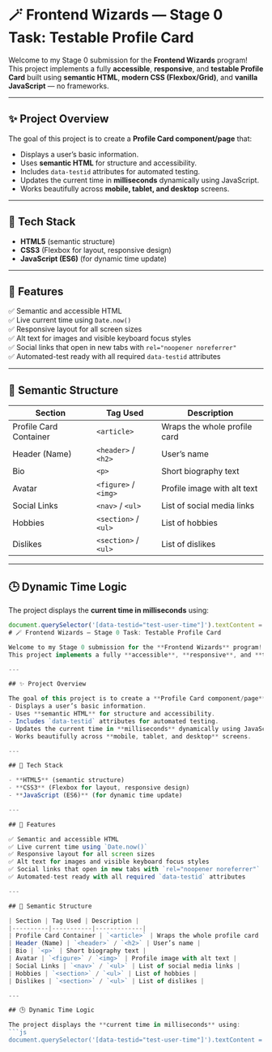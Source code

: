 # 🪄 Frontend Wizards — Stage 0 Task: Testable Profile Card

Welcome to my Stage 0 submission for the **Frontend Wizards** program!  
This project implements a fully **accessible**, **responsive**, and **testable Profile Card** built using **semantic HTML**, **modern CSS (Flexbox/Grid)**, and **vanilla JavaScript** — no frameworks.

---

## ✨ Project Overview

The goal of this project is to create a **Profile Card component/page** that:
- Displays a user’s basic information.
- Uses **semantic HTML** for structure and accessibility.
- Includes `data-testid` attributes for automated testing.
- Updates the current time in **milliseconds** dynamically using JavaScript.
- Works beautifully across **mobile, tablet, and desktop** screens.

---

## 🧱 Tech Stack

- **HTML5** (semantic structure)
- **CSS3** (Flexbox for layout, responsive design)
- **JavaScript (ES6)** (for dynamic time update)

---

## 🧩 Features

✅ Semantic and accessible HTML  
✅ Live current time using `Date.now()`  
✅ Responsive layout for all screen sizes  
✅ Alt text for images and visible keyboard focus styles  
✅ Social links that open in new tabs with `rel="noopener noreferrer"`  
✅ Automated-test ready with all required `data-testid` attributes  

---

## 🧠 Semantic Structure

| Section | Tag Used | Description |
|----------|-----------|-------------|
| Profile Card Container | `<article>` | Wraps the whole profile card |
| Header (Name) | `<header>` / `<h2>` | User’s name |
| Bio | `<p>` | Short biography text |
| Avatar | `<figure>` / `<img>` | Profile image with alt text |
| Social Links | `<nav>` / `<ul>` | List of social media links |
| Hobbies | `<section>` / `<ul>` | List of hobbies |
| Dislikes | `<section>` / `<ul>` | List of dislikes |

---

## 🕒 Dynamic Time Logic

The project displays the **current time in milliseconds** using:
```js
document.querySelector('[data-testid="test-user-time"]').textContent = Date.now();
# 🪄 Frontend Wizards — Stage 0 Task: Testable Profile Card

Welcome to my Stage 0 submission for the **Frontend Wizards** program!  
This project implements a fully **accessible**, **responsive**, and **testable Profile Card** built using **semantic HTML**, **modern CSS (Flexbox/Grid)**, and **vanilla JavaScript** — no frameworks.

---

## ✨ Project Overview

The goal of this project is to create a **Profile Card component/page** that:
- Displays a user’s basic information.
- Uses **semantic HTML** for structure and accessibility.
- Includes `data-testid` attributes for automated testing.
- Updates the current time in **milliseconds** dynamically using JavaScript.
- Works beautifully across **mobile, tablet, and desktop** screens.

---

## 🧱 Tech Stack

- **HTML5** (semantic structure)
- **CSS3** (Flexbox for layout, responsive design)
- **JavaScript (ES6)** (for dynamic time update)

---

## 🧩 Features

✅ Semantic and accessible HTML  
✅ Live current time using `Date.now()`  
✅ Responsive layout for all screen sizes  
✅ Alt text for images and visible keyboard focus styles  
✅ Social links that open in new tabs with `rel="noopener noreferrer"`  
✅ Automated-test ready with all required `data-testid` attributes  

---

## 🧠 Semantic Structure

| Section | Tag Used | Description |
|----------|-----------|-------------|
| Profile Card Container | `<article>` | Wraps the whole profile card |
| Header (Name) | `<header>` / `<h2>` | User’s name |
| Bio | `<p>` | Short biography text |
| Avatar | `<figure>` / `<img>` | Profile image with alt text |
| Social Links | `<nav>` / `<ul>` | List of social media links |
| Hobbies | `<section>` / `<ul>` | List of hobbies |
| Dislikes | `<section>` / `<ul>` | List of dislikes |

---

## 🕒 Dynamic Time Logic

The project displays the **current time in milliseconds** using:
```js
document.querySelector('[data-testid="test-user-time"]').textContent = Date.now();
